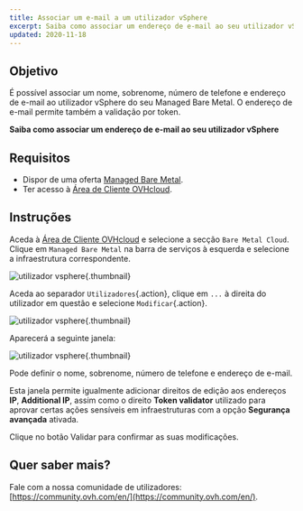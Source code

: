 ```yaml
---
title: Associar um e-mail a um utilizador vSphere
excerpt: Saiba como associar um endereço de e-mail ao seu utilizador vSphere
updated: 2020-11-18
---
```


## Objetivo

É possível associar um nome, sobrenome, número de telefone e endereço de e-mail ao utilizador vSphere do seu Managed Bare Metal. O endereço de e-mail permite também a validação por token.

**Saiba como associar um endereço de e-mail ao seu utilizador vSphere**

## Requisitos

- Dispor de uma oferta [Managed Bare Metal](https://www.ovhcloud.com/pt/managed-bare-metal/).
- Ter acesso à [Área de Cliente OVHcloud](/links/manager).

## Instruções

Aceda à [Área de Cliente OVHcloud](/links/manager) e selecione a secção `Bare Metal Cloud`. Clique em `Managed Bare Metal` na barra de serviços à esquerda e selecione a infraestrutura correspondente.

![utilizador vsphere](images/addMailOnUser01.png){.thumbnail}

Aceda ao separador `Utilizadores`{.action}, clique em `...` à direita do utilizador em questão e selecione `Modificar`{.action}.

![utilizador vsphere](images/addMailOnUser02.png){.thumbnail}

Aparecerá a seguinte janela:

![utilizador vsphere](images/addMailOnUser03.png){.thumbnail}

Pode definir o nome, sobrenome, número de telefone e endereço de e-mail.

Esta janela permite igualmente adicionar direitos de edição aos endereços **IP**, **Additional IP**, assim como o direito **Token validator** utilizado para aprovar certas ações sensíveis em infraestruturas com a opção **Segurança avançada** ativada.

Clique no botão Validar para confirmar as suas modificações.

## Quer saber mais?

Fale com a nossa comunidade de utilizadores: [https://community.ovh.com/en/](https://community.ovh.com/en/).
